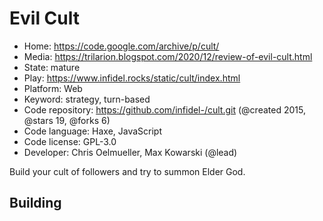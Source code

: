 # Evil Cult

- Home: https://code.google.com/archive/p/cult/
- Media: https://trilarion.blogspot.com/2020/12/review-of-evil-cult.html
- State: mature
- Play: https://www.infidel.rocks/static/cult/index.html
- Platform: Web
- Keyword: strategy, turn-based
- Code repository: https://github.com/infidel-/cult.git (@created 2015, @stars 19, @forks 6)
- Code language: Haxe, JavaScript
- Code license: GPL-3.0
- Developer: Chris Oelmueller, Max Kowarski (@lead)

Build your cult of followers and try to summon Elder God.

## Building
